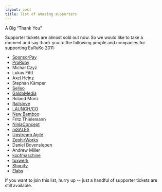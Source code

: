 ```yaml
---
layout: post
title: list of amazing supporters
---
```


A Big “Thank You”

Supporter tickets are almost sold out now. So we would like to take a moment and say thank you to the following people and companies for supporting EuRuKo 2011:
 
* [SponsorPay](http://sponsorpay.com)
* [ProRuby](http://)
* Michał Czyż
* Lukas Fittl
* Axel Heinz
* Stephan Kämper
* [Selleo](http://selleo.com)
* [GaldoMedia](http://galdomedia.pl)
* Roland Moriz
* [Railslove](http://railslove.com)
* [LAUNCH/CO](http://launchco.com)
* [New Bamboo](http://new-bamboo.co.uk)
* Fritz Thielemann
* [NinjaConcept](http://ninjaconcept.com)
* [mSALES](http://msales.com)
* [Upstream Agile](http://upstre.am)
* [ZephirWorks](http://zephirworks.com)
* Daniel Bovensiepen
* Andrew Miller
* [kopfmaschine](http://kopfmaschine.com)
* [tuxwerk](http://tuxwerk.de)
* [Shopify](http://shopify.com)
* [Elabs](http://elabs.se)

If you want to join this list, hurry up -- just a handful of supporter tickets are still available.